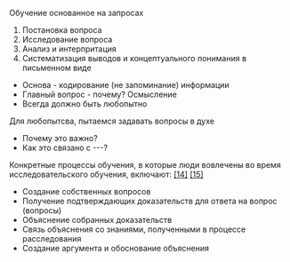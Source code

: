 Обучение основанное на запросах

1. Постановка вопроса
2. Исследование вопроса
3. Анализ и интерпритация
4. Систематизация выводов и концептуального понимания в письменном виде


- Основа - кодирование (не запоминание) информации
- Главный вопрос - почему? Осмысление
- Всегда должно быть любопытно

Для любопытсва, пытаемся задавать вопросы в духе
- Почему это важно?
- Как это связано с ---?

Конкретные процессы обучения, в которые люди вовлечены во время исследовательского обучения, включают: [[14]](https://en.wikipedia.org/wiki/Inquiry-based_learning#cite_note-15) [[15]](https://en.wikipedia.org/wiki/Inquiry-based_learning#cite_note-16)

-   Создание собственных вопросов
-   Получение подтверждающих доказательств для ответа на вопрос (вопросы)
-   Объяснение собранных доказательств
-   Связь объяснения со знаниями, полученными в процессе расследования
-   Создание аргумента и обоснование объяснения